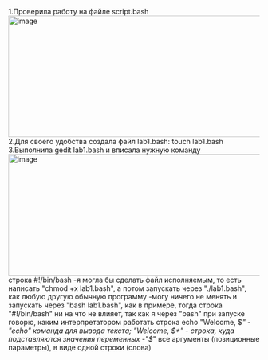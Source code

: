 1.Проверила работу на файле script.bash
<img width="1029" height="244" alt="image" src="https://github.com/user-attachments/assets/fbfc09f3-f4db-444f-8b3d-de6bfa89da21" />
2.Для своего удобства создала файл lab1.bash: touch lab1.bash
3.Выполнила gedit lab1.bash и вписала нужную команду
<img width="1029" height="244" alt="image" src="https://github.com/user-attachments/assets/ac4970aa-702c-4d91-93b1-dfede4016fd2" />
  строка #!/bin/bash
    -я могла бы сделать файл исполняемым, то есть написать "chmod +x lab1.bash", а потом запускать через "./lab1.bash", как любую другую обычную программу
    -могу ничего не менять и запускать через "bash lab1.bash", как в примере, тогда строка "#!/bin/bash" ни на что не влияет, так как я через "bash" при запуске говорю, каким интерпретатором работать
  строка echo "Welcome, $*"
    -"echo" команда для вывода текста; "Welcome, $*" - строка, куда подставляются значения переменных
    -"$*" все аргументы (позиционные параметры), в виде одной строки (слова)
